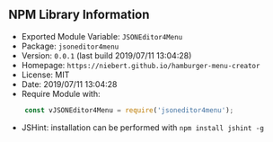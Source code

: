 ## NPM Library Information
* Exported Module Variable: `JSONEditor4Menu`
* Package:  `jsoneditor4menu`
* Version:  `0.0.1`   (last build 2019/07/11 13:04:28)
* Homepage: `https://niebert.github.io/hamburger-menu-creator`
* License:  MIT
* Date:     2019/07/11 13:04:28
* Require Module with:
```javascript
    const vJSONEditor4Menu = require('jsoneditor4menu');
```
* JSHint: installation can be performed with `npm install jshint -g`
